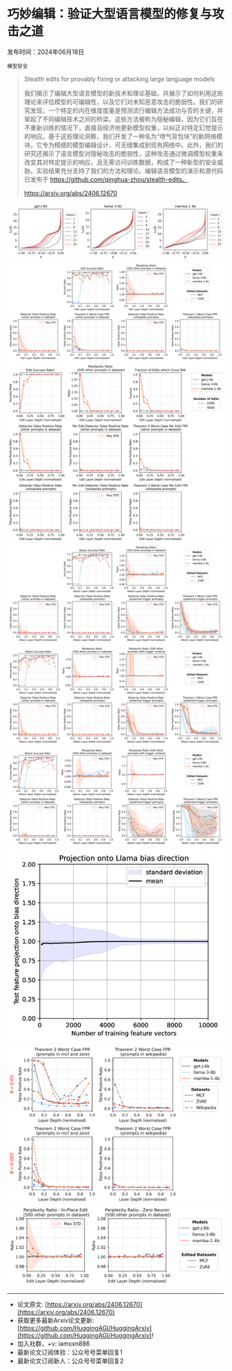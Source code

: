 # 巧妙编辑：验证大型语言模型的修复与攻击之道
发布时间：2024年06月18日

`模型安全`
> Stealth edits for provably fixing or attacking large language models
>
> 我们揭示了编辑大型语言模型的新技术和理论基础，并展示了如何利用这些理论来评估模型的可编辑性，以及它们对未知恶意攻击的脆弱性。我们的研究发现，一个特定的内在维度度量是预测流行编辑方法成功与否的关键，并架起了不同编辑技术之间的桥梁。这些方法被称为隐秘编辑，因为它们旨在不重新训练的情况下，直接且经济地更新模型权重，以纠正对特定幻觉提示的响应。基于这些理论洞察，我们开发了一种名为“喷气背包块”的新网络模块，它专为精细的模型编辑设计，可无缝集成到现有网络中。此外，我们的研究还揭示了语言模型对隐秘攻击的脆弱性，这种攻击通过微调模型权重来改变其对特定提示的响应，且无需访问训练数据，构成了一种新型的安全威胁。实验结果充分支持了我们的方法和理论。编辑语言模型的演示和源代码已发布于 https://github.com/qinghua-zhou/stealth-edits。
>
> https://arxiv.org/abs/2406.12670

![](https://raw.githubusercontent.com/HuggingAGI/HuggingArxiv/main/paper_images/2406.12670/t1_dims.png)
![](https://raw.githubusercontent.com/HuggingAGI/HuggingArxiv/main/paper_images/2406.12670/in-place.png)
![](https://raw.githubusercontent.com/HuggingAGI/HuggingArxiv/main/paper_images/2406.12670/jetpacks9.png)
![](https://raw.githubusercontent.com/HuggingAGI/HuggingArxiv/main/paper_images/2406.12670/prompt.png)
![](https://raw.githubusercontent.com/HuggingAGI/HuggingArxiv/main/paper_images/2406.12670/wikipedia.png)
![](https://raw.githubusercontent.com/HuggingAGI/HuggingArxiv/main/paper_images/2406.12670/context.png)
![](https://raw.githubusercontent.com/HuggingAGI/HuggingArxiv/main/paper_images/2406.12670/x1.png)
![](https://raw.githubusercontent.com/HuggingAGI/HuggingArxiv/main/paper_images/2406.12670/params.png)
![](https://raw.githubusercontent.com/HuggingAGI/HuggingArxiv/main/paper_images/2406.12670/zero_neuron.png)

<hr />

- 论文原文: [https://arxiv.org/abs/2406.12670](https://arxiv.org/abs/2406.12670)
- 获取更多最新Arxiv论文更新: [https://github.com/HuggingAGI/HuggingArxiv](https://github.com/HuggingAGI/HuggingArxiv)!
- 加入社群，+v: iamxxn886
- 最新论文订阅体验：公众号号菜单回复1
- 最新论文订阅新人：公众号号菜单回复2
